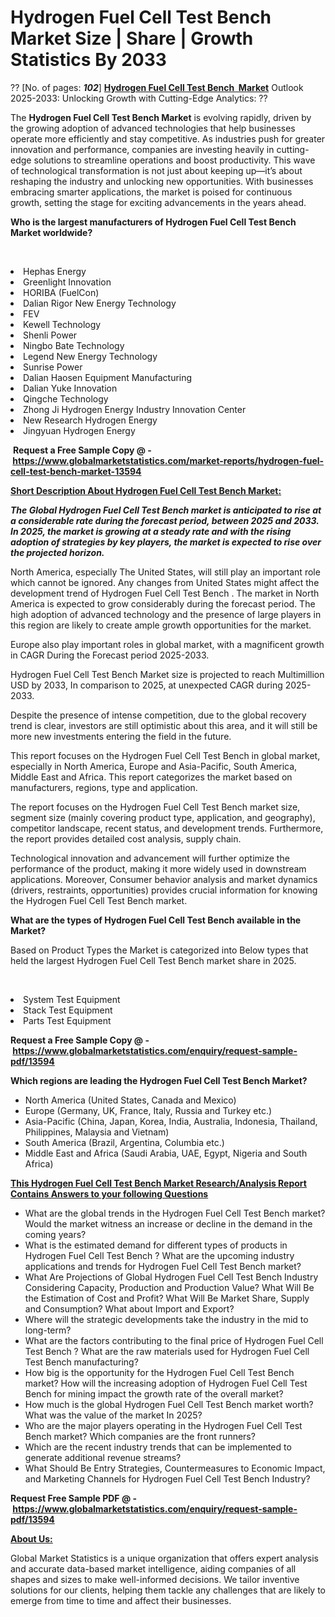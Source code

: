 <H1>Hydrogen Fuel Cell Test Bench Market Size | Share | Growth Statistics By 2033</H1><p>?? [No. of pages:&nbsp;<strong><em>102</em></strong>]&nbsp;<strong><a href="https://www.globalmarketstatistics.com/market-reports/hydrogen-fuel-cell-test-bench-market-13594">Hydrogen Fuel Cell Test Bench &nbsp;Market</a></strong>&nbsp;Outlook 2025-2033: Unlocking Growth with Cutting-Edge Analytics: ??</p><p>The <strong>Hydrogen Fuel Cell Test Bench Market</strong> is evolving rapidly, driven by the growing adoption of advanced technologies that help businesses operate more efficiently and stay competitive. As industries push for greater innovation and performance, companies are investing heavily in cutting-edge solutions to streamline operations and boost productivity. This wave of technological transformation is not just about keeping up&mdash;it&rsquo;s about reshaping the industry and unlocking new opportunities. With businesses embracing smarter applications, the market is poised for continuous growth, setting the stage for exciting advancements in the years ahead.</p><p><strong>Who is the largest manufacturers of Hydrogen Fuel Cell Test Bench Market worldwide?</strong></p><p>&nbsp;<li>Hephas Energy<li> Greenlight Innovation<li> HORIBA (FuelCon)<li> Dalian Rigor New Energy Technology<li> FEV<li> Kewell Technology<li> Shenli Power<li> Ningbo Bate Technology<li> Legend New Energy Technology<li> Sunrise Power<li> Dalian Haosen Equipment Manufacturing<li> Dalian Yuke Innovation<li> Qingche Technology<li> Zhong Ji Hydrogen Energy Industry Innovation Center<li> New Research Hydrogen Energy<li> Jingyuan Hydrogen Energy</p><p>&nbsp;<strong>Request a Free Sample Copy @ -&nbsp;<a href="https://www.globalmarketstatistics.com/market-reports/hydrogen-fuel-cell-test-bench-market-13594">https://www.globalmarketstatistics.com/market-reports/hydrogen-fuel-cell-test-bench-market-13594</a></strong></p><p><strong><u>Short Description About Hydrogen Fuel Cell Test Bench Market:</u></strong></p><p><strong><em>The Global Hydrogen Fuel Cell Test Bench market is anticipated to rise at a considerable rate during the forecast period, between 2025 and 2033. In 2025, the market is growing at a steady rate and with the rising adoption of strategies by key players, the market is expected to rise over the projected horizon.</em></strong></p><p>North America, especially The United States, will still play an important role which cannot be ignored. Any changes from United States might affect the development trend of Hydrogen Fuel Cell Test Bench . The market in North America is expected to grow considerably during the forecast period. The high adoption of advanced technology and the presence of large players in this region are likely to create ample growth opportunities for the market.</p><p>Europe also play important roles in global market, with a magnificent growth in CAGR During the Forecast period 2025-2033.</p><p>Hydrogen Fuel Cell Test Bench Market size is projected to reach Multimillion USD by 2033, In comparison to 2025, at unexpected CAGR during 2025-2033.</p><p>Despite the presence of intense competition, due to the global recovery trend is clear, investors are still optimistic about this area, and it will still be more new investments entering the field in the future.</p><p>This report focuses on the Hydrogen Fuel Cell Test Bench in global market, especially in North America, Europe and Asia-Pacific, South America, Middle East and Africa. This report categorizes the market based on manufacturers, regions, type and application.</p><p>The report focuses on the Hydrogen Fuel Cell Test Bench market size, segment size (mainly covering product type, application, and geography), competitor landscape, recent status, and development trends. Furthermore, the report provides detailed cost analysis, supply chain.</p><p>Technological innovation and advancement will further optimize the performance of the product, making it more widely used in downstream applications. Moreover, Consumer behavior analysis and market dynamics (drivers, restraints, opportunities) provides crucial information for knowing the Hydrogen Fuel Cell Test Bench market.</p><p><strong>What are the types of Hydrogen Fuel Cell Test Bench available in the Market?</strong></p><p>Based on Product Types the Market is categorized into Below types that held the largest Hydrogen Fuel Cell Test Bench market share in 2025.</p><p>&nbsp;<li>System Test Equipment<li> Stack Test Equipment<li> Parts Test Equipment&nbsp;</p><p><strong>Request a Free Sample Copy @ -&nbsp;<a href="https://www.globalmarketstatistics.com/enquiry/request-sample-pdf/13594">https://www.globalmarketstatistics.com/enquiry/request-sample-pdf/13594</a></strong></p><p><strong>Which regions are leading the Hydrogen Fuel Cell Test Bench Market?</strong></p><ul><li>North America (United States, Canada and Mexico)</li><li>Europe (Germany, UK, France, Italy, Russia and Turkey etc.)</li><li>Asia-Pacific (China, Japan, Korea, India, Australia, Indonesia, Thailand, Philippines, Malaysia and Vietnam)</li><li>South America (Brazil, Argentina, Columbia etc.)</li><li>Middle East and Africa (Saudi Arabia, UAE, Egypt, Nigeria and South Africa)</li></ul><p><strong><u>This Hydrogen Fuel Cell Test Bench Market Research/Analysis Report Contains Answers to your following Questions</u></strong></p><ul><li>What are the global trends in the Hydrogen Fuel Cell Test Bench market? Would the market witness an increase or decline in the demand in the coming years?</li><li>What is the estimated demand for different types of products in Hydrogen Fuel Cell Test Bench ? What are the upcoming industry applications and trends for Hydrogen Fuel Cell Test Bench market?</li><li>What Are Projections of Global Hydrogen Fuel Cell Test Bench Industry Considering Capacity, Production and Production Value? What Will Be the Estimation of Cost and Profit? What Will Be Market Share, Supply and Consumption? What about Import and Export?</li><li>Where will the strategic developments take the industry in the mid to long-term?</li><li>What are the factors contributing to the final price of Hydrogen Fuel Cell Test Bench ? What are the raw materials used for Hydrogen Fuel Cell Test Bench manufacturing?</li><li>How big is the opportunity for the Hydrogen Fuel Cell Test Bench market? How will the increasing adoption of Hydrogen Fuel Cell Test Bench for mining impact the growth rate of the overall market?</li><li>How much is the global Hydrogen Fuel Cell Test Bench market worth? What was the value of the market In 2025?</li><li>Who are the major players operating in the Hydrogen Fuel Cell Test Bench market? Which companies are the front runners?</li><li>Which are the recent industry trends that can be implemented to generate additional revenue streams?</li><li>What Should Be Entry Strategies, Countermeasures to Economic Impact, and Marketing Channels for Hydrogen Fuel Cell Test Bench Industry?</li></ul><p><strong>Request Free Sample PDF @ -&nbsp;<a href="https://www.globalmarketstatistics.com/enquiry/request-sample-pdf/13594">https://www.globalmarketstatistics.com/enquiry/request-sample-pdf/13594</a></strong></p><p><strong><u>About Us:</u></strong></p><p>Global Market Statistics&nbsp;is a unique organization that offers expert analysis and accurate data-based market intelligence, aiding companies of all shapes and sizes to make well-informed decisions. We tailor inventive solutions for our clients, helping them tackle any challenges that are likely to emerge from time to time and affect their businesses.</p>
